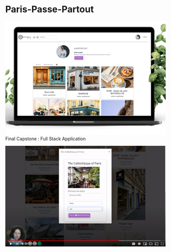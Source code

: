 # Paris-Passe-Partout
![](./ParisPassePartoutDesktop.png)
Final Capstone : Full Stack Application

[![Everything Is AWESOME](./youtube.png)](https://www.youtube.com/watch?v=pA0SUzmEJO0&feature=youtu.be "ParisPassePartout")
